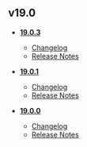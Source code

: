 ## v19.0
* **[19.0.3](19.0.3)**
	* [Changelog](19.0.3/changelog.md)
	* [Release Notes](19.0.3/release_notes.md)

* **[19.0.1](19.0.1)**
	* [Changelog](19.0.1/changelog.md)
	* [Release Notes](19.0.1/release_notes.md)

* **[19.0.0](19.0.0)**
	* [Changelog](19.0.0/changelog.md)
	* [Release Notes](19.0.0/release_notes.md)
